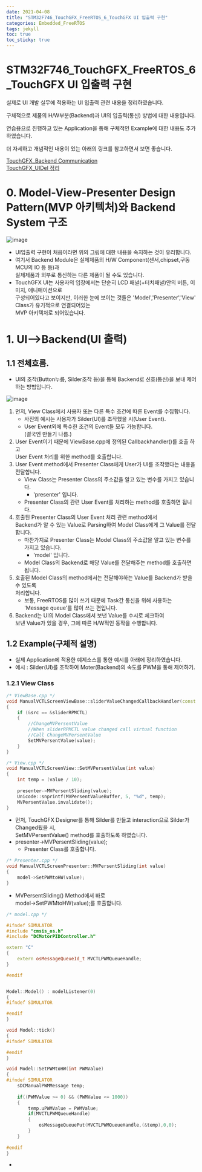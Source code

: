 ```yaml
---
date: 2021-04-08
title: "STM32F746_TouchGFX_FreeRTOS_6_TouchGFX UI 입출력 구현"
categories: Embedded_FreeRTOS
tags: jekyll
toc: true  
toc_sticky: true 
---
```


STM32F746_TouchGFX_FreeRTOS_6_TouchGFX UI 입출력 구현
=============

실제로 UI 개발 실무에 적용하는 UI 입출력 관련 내용을 정리하였습니다.    

구체적으로 제품의 H/W부분(Backend)과 UI의 입출력(통신) 방법에 대한 내용입니다. 

연습용으로 진행하고 있는 Application을 통해 구체적인 Example에 대한 내용도 추가하였습니다.

더 자세하고 개념적인 내용이 있는 아래의 링크를 참고하면서 보면 좋습니다.

[TouchGFX_Backend Communication](https://support.touchgfx.com/docs/development/ui-development/touchgfx-engine-features/backend-communication)    
[TouchGFX_UIDel 정리](https://pus0319.github.io/embedded_freertos/F746TGRTOS_TG_UIDel/)

# 0. Model-View-Presenter Design Pattern(MVP 아키텍처)와 Backend System 구조

![image](https://user-images.githubusercontent.com/79636864/112955071-03292d80-917a-11eb-9089-60b6512706c6.png) 

* UI입출력 구현이 처음이라면 위의 그림에 대한 내용을 숙지하는 것이 유리합니다.
* 여기서 Backend Module은 실제제품의 H/W Component(센서,chipset,구동MCU의 IO 등 등)과    
  실제제품과 외부로 통신하는 다른 제품이 될 수도 있습니다.
* TouchGFX UI는 사용자의 입장에서는 단순히 LCD 패널(+터치패널)안의 버튼, 이미지, 애니매이션으로    
  구성되어있다고 보이지만, 이러한 눈에 보이는 것들은 'Model','Presenter','View' Class가 유기적으로 연결되어있는    
  MVP 아키텍처로 되어있습니다.
  
# 1. UI-->Backend(UI 출력)
## 1.1 전체흐름.
* UI의 조작(Button누름, Silder조작 등)을 통해 Backend로 신호(통신)을 보내 제어하는 방법입니다.    

![image](https://user-images.githubusercontent.com/79636864/113949489-5e2de500-984a-11eb-9de4-828a44b7d2a6.png)    

1. 먼저, View Class에서 사용자 또는 다른 특수 조건에 따른 Event를 수집합니다.    
    * 사진의 예시는 사용자가 Silder(UI)를 조작했을 시(User Event).
    * User Event외에 특수한 조건의 Event들 모두 가능합니다.    
      (결국엔 만들기 나름.)
2. User Event이기 때문에 ViewBase.cpp에 정의된 Callbackhandler()를 호출 하고    
   User Event 처리를 위한 method를 호출합니다.
3. User Event method에서 Presenter Class에게 User가 UI를 조작했다는 내용을 전달합니다.
    * View Class는 Presenter Class의 주소값을 알고 있는 변수를 가지고 있습니다.    
        * 'presenter' 입니다.
    * Presenter Class의 관련 User Event를 처리하는 method를 호출하면 됩니다.
4. 호출된 Presenter Class의 User Event 처리 관련 method에서    
   Backend가 알 수 있는 Value로 Parsing하여 Model Class에게 그 Value를 전달합니다.
    * 마찬가지로 Presenter Class는 Model Class의 주소값을 알고 있는 변수를 가지고 있습니다.
        * 'model' 입니다.
    * Model Class의 Backend로 해당 Value를 전달해주는 method를 호출하면 됩니다.
5. 호출된 Model Class의 method에서는 전달해야하는 Value를 Backend가 받을 수 있도록    
   처리합니다.
   * 보통, FreeRTOS를 많이 쓰기 때문에 Task간 통신을 위해 사용하는    
     'Message queue'를 많이 쓰는 편입니다.
6. Backend는 UI의 Model Class에서 보낸 Value를 수시로 체크하여    
   보낸 Value가 있을 경우, 그에 따른 H/W적인 동작을 수행합니다.
   
## 1.2 Example(구체적 설명)
* 실제 Application에 적용한 예제소스를 통한 예시를 아래에 정리하였습니다.
* 예시 : Silder(UI)를 조작하여 Moter(Backend)의 속도를 PWM을 통해 제어하기.

### 1.2.1 View Class    
~~~c++
/* ViewBase.cpp */
void ManualVCTLScreenViewBase::sliderValueChangedCallbackHandler(const touchgfx::Slider& src, int value)
{
    if (&src == &sliderRPMCTL)
    {
        //ChangeMVPersentValue
        //When sliderRPMCTL value changed call virtual function
        //Call ChangeMVPersentValue
        SetMVPersentValue(value);
    }
}

/* View.cpp */
void ManualVCTLScreenView::SetMVPersentValue(int value)
{
	int temp = (value / 10);
	
	presenter->MVPersentSliding(value);
	Unicode::snprintf(MVPersentValueBuffer, 5, "%d", temp);
	MVPersentValue.invalidate();
}
~~~    

* 먼저, TouchGFX Designer를 통해 Silder를 만들고 interaction으로 Silder가 Changed됬을 시,    
  SetMVPersentValue() method를 호출하도록 하였습니다.
* presenter->MVPersentSliding(value);
    * Presenter Class를 호출합니다.    

~~~c++
/* Presenter.cpp */
void ManualVCTLScreenPresenter::MVPersentSliding(int value)
{
	model->SetPWMtoHW(value);
}
~~~    

* MVPersentSliding() Method에서 바로    
  model->SetPWMtoHW(value);를 호출합니다.    

~~~c++
/* model.cpp */

#ifndef SIMULATOR
#include "cmsis_os.h"
#include "DCMotorPIDController.h"

extern "C"
{
	extern osMessageQueueId_t MVCTLPWMQueueHandle;
}

#endif


Model::Model() : modelListener(0)
{
#ifndef SIMULATOR

#endif	
}

void Model::tick()
{
#ifndef SIMULATOR

#endif	
}

void Model::SetPWMtoHW(int PWMValue)
{
#ifndef SIMULATOR
	sDCManualPWMMessage temp;
	
	if((PWMValue >= 0) && (PWMValue <= 1000))
	{
		temp.uPWMValue = PWMValue;
		if(MVCTLPWMQueueHandle)
		{
			osMessageQueuePut(MVCTLPWMQueueHandle,(&temp),0,0);
		}
	}
	
#endif	
}
~~~    

* 



